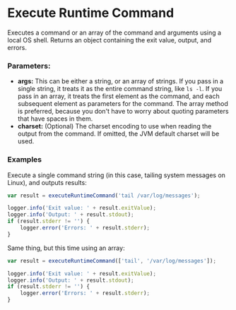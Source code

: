 # Execute Runtime Command
Executes a command or an array of the command and arguments using a local OS shell. Returns an object containing the exit value, output, and errors.

### Parameters:

- **args:** This can be either a string, or an array of strings. If you pass in a single string, it treats it as the entire command string, like `ls -l`. If you pass in an array, it treats the first element as the command, and each subsequent element as parameters for the command. The array method is preferred, because you don't have to worry about quoting parameters that have spaces in them.
- **charset:** (Optional) The charset encoding to use when reading the output from the command. If omitted, the JVM default charset will be used.


### Examples
Execute a single command string (in this case, tailing system messages on Linux), and outputs results:

```javascript
var result = executeRuntimeCommand('tail /var/log/messages');

logger.info('Exit value: ' + result.exitValue);
logger.info('Output: ' + result.stdout);
if (result.stderr != '') {
	logger.error('Errors: ' + result.stderr);
}
```

Same thing, but this time using an array:

```javascript
var result = executeRuntimeCommand(['tail', '/var/log/messages']);

logger.info('Exit value: ' + result.exitValue);
logger.info('Output: ' + result.stdout);
if (result.stderr != '') {
	logger.error('Errors: ' + result.stderr);
}
```
